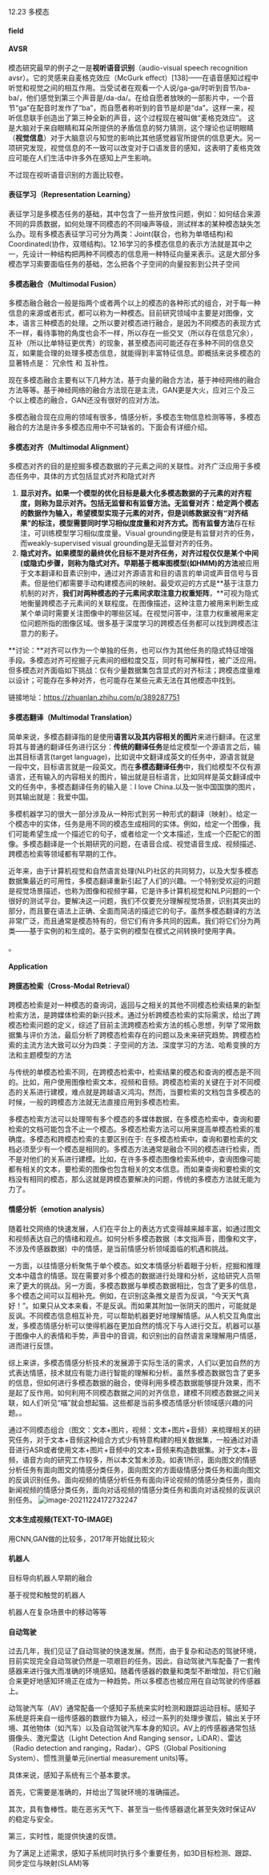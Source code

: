 12.23 多模态

#### field



#### AVSR

模态研究最早的例子之一是**视听语音识别**（audio-visual speech recognition avsr）。它的灵感来自麦格克效应（McGurk effect）[138]——在语音感知过程中听觉和视觉之间的相互作用。当受试者在观看一个人说/ga-ga/时听到音节/ba-ba/，他们感觉到第三个声音是/da-da/。在给自愿者放映的一部影片中，一个音节“ga”在配音时发作了“ba”，而自愿者称听到的音节是却是“da”。这样一来，视听信息联手创造出了第三种全新的声音，这个过程现在被叫做“麦格克效应”。 这是大脑对于来自眼睛和耳朵所提供的矛盾信息的努力猜测，这个理论也证明眼睛（**视觉信息**）对于大脑意识与知觉的影响比其他感觉器官所提供的信息更大。另一项研究发现，视觉信息的不一致可以改变对于口语发音的感知，这表明了麦格克效应可能在人们生活中许多外在感知上产生影响。

不过现在视听语音识别的方面比较卷。



#### 表征学习（Representation Learning）

表征学习是多模态任务的基础，其中包含了一些开放性问题，例如：如何结合来源不同的异质数据，如何处理不同模态的不同噪声等级，测试样本的某种模态缺失怎么办。现有多模态表征学习可分为两类：Joint(联合，也称为单塔结构)和Coordinated(协作，双塔结构)。12.16学习的多模态信息的表示方法就是其中之一，先设计一种结构把两种不同模态的信息用一种特征向量来表示。这是大部分多模态学习索要面临任务的基础，怎么把各个子空间的向量投影到公共子空间





#### 多模态融合（Multimodal Fusion）

多模态融合融合一般是指两个或者两个以上的模态的各种形式的组合，对于每一种信息的来源或者形式，都可以称为一种模态。目前研究领域中主要是对图像，文本，语言三种模态的处理。之所以要对模态进行融合，是因为不同模态的表现方式不一样，看待事物的角度也会不一样，所以存在一些交叉（所以存在信息冗余），互补（所以比单特征更优秀）的现象，甚至模态间可能还存在多种不同的信息交互，如果能合理的处理多模态信息，就能得到丰富特征信息。即概括来说多模态的显著特点是： 冗余性 和 互补性。

现在多模态融合主要有以下几种方法，基于向量的融合方法，基于神经网络的融合方法等等。基于神经网络的融合方法现在是主流，GAN更是大火，应对三个及三个以上模态的融合，GAN还没有很好的应对方法。

多模态融合现在应用的领域有很多，情感分析，多模态生物信息检测等等，多模态融合的方法是许多多模态应用中不可缺省的。下面会有详细介绍。



#### 多模态对齐（Multimodal Alignment）

多模态对齐的目的是挖掘多模态数据的子元素之间的关联性。对齐广泛应用于多模态任务中，具体的方式包括显式对齐和隐式对齐

1. **显示对齐。**如果一个模型的优化目标是最大化多模态数据的子元素的对齐程度，则称为显示对齐。包括无监督和有监督方法。**无监督对齐**：给定两个模态的数据作为输入，希望模型实现子元素的对齐，但是训练数据没有“对齐结果”的标注，模型需要同时学习相似度度量和对齐方式。而**有监督方法**存在标注，可训练模型学习相似度度量。Visual grounding便是有监督对齐的任务，而weakly-supervised visual grounding是无监督对齐的任务。
2. **隐式对齐。**如果模型的最终优化目标不是对齐任务，对齐过程仅仅是某个中间(或隐式)步骤，则称为隐式对齐。早期**基于概率图模型(如HMM)的方法**被应用于文本翻译和音素识别中，通过对齐源语言和目的语言的单词或声音信号与音素。但是他们都需要手动构建模态间的映射。最受欢迎的方式是**基于注意力机制的对齐，**我们对两种模态的子元素间求取注意力权重矩阵**，**可视为隐式地衡量跨模态子元素间的关联程度。在图像描述，这种注意力被用来判断生成某个单词时需要关注图像中的哪些区域。在视觉问答中，注意力权重被用来定位问题所指的图像区域。很多基于深度学习的跨模态任务都可以找到跨模态注意力的影子。

**讨论：**对齐可以作为一个单独的任务，也可以作为其他任务的隐式特征增强手段。多模态对齐可挖掘子元素间的细粒度交互，同时有可解释性，被广泛应用。但多模态对齐面临如下挑战：仅有少量数据集包含显式的对齐标注；跨模态度量难以设计；可能存在多种对齐，也可能存在某些元素无法在其他模态中找到。

链接地址：https://zhuanlan.zhihu.com/p/389287751



#### 多模态翻译（Multimodal Translation）

简单来说，多模态翻译指的是使用**语言以及其内容相关的图片**来进行翻译。在这里将其与普通的翻译任务进行区分：**传统的翻译任务**是给定模型一个源语言之后，输出其目标语言(target language)，比如说中文翻译成英文的任务中，源语言就是一段中文，目标语言就是一段英文。而在**多模态翻译任务**中，我们给模型不仅有源语言，还有输入的内容相关的图片，输出就是目标语言，比如同样是英文翻译成中文的任务中，多模态翻译任务的输入是：I love China.以及一张中国国旗的图片，则其输出就是：我爱中国。

多模机器学习的很大一部分涉及从一种形式到另一种形式的翻译（映射）。给定一个模态中的实体，任务是用不同的模态生成相同的实体。例如，给定一个图像，我们可能希望生成一个描述它的句子，或者给定一个文本描述，生成一个匹配它的图像。多模态翻译是一个长期研究的问题，在语音合成、视觉语音生成、视频描述、跨模态检索等领域都有早期的工作。

近年来，由于计算机视觉和自然语言处理(NLP)社区的共同努力，以及大型多模态数据集最近的可用性，多模态翻译重新引起了人们的兴趣。一个特别受欢迎的问题是视觉场景描述，也称为图像和视频字幕，它是许多计算机视觉和NLP问题的一个很好的测试平台。要解决这一问题，我们不仅要充分理解视觉场景，识别其突出的部分，而且要在语法上正确、全面而简洁的描述它的句子。虽然多模态翻译的方法非常广泛，而且通常是模态特有的，但它们有许多共同的因素。我们将它们分为两类——基于实例的和生成的。基于实例的模型在模式之间转换时使用字典。

。



#### Application



#### 跨膜态检索（Cross-Modal Retrieval）

跨模态检索是对一种模态的查询词，返回与之相关的其他不同模态检索结果的新型检索方法，是跨媒体检索的新兴技术。通过分析跨模态检索的实际需求，给出了跨模态检索问题的定义，综述了目前主流跨模态检索方法的核心思想，列举了常用数据集与评价方法，最后分析了跨模态检索存在的问题以及未来研究趋势。跨模态检索的主流方法大致可以分为四类：子空间的方法、深度学习的方法、哈希变换的方法和主题模型的方法

与传统的单模态检索不同，在跨模态检索中，检索结果的模态和查询的模态是不同的。比如，用户使用图像检索文本，视频和音频。跨模态检索的关键在于对不同模态的关系进行建模，难点就是跨越语义鸿沟。然而，当要检索的文档包含多模态的时候，一般的跨模态方法就无法直接应用到多模态检索。

多模态检索方法可以处理带有多个模态的多媒体数据，在多模态检索中，查询和要检索的文档可能包含不止一个模态。多模态检索方法可以用来提高单模态检索的准确度。多模态和跨模态检索的主要区别在于: 在多模态检索中，查询和要检索的文档必须至少有一个模态是相同的。多模态方法通常是融合不同的模态进行检索，而不是对他们的关系进行建模。比如，在许多多模态图像检索系统中，查询图像可能都有相关的文本，要检索的图像也包含相关的文本信息。而如果查询和要检索的文档没有相同的模态，那么这就是跨模态要解决的问题，传统的多模态方法就无能为力了。

#### 情感分析（emotion analysis）

随着社交网络的快速发展，人们在平台上的表达方式变得越来越丰富，如通过图文和视频表达自己的情绪和观点。如何分析多模态数据（本文指声音，图像和文字，不涉及传感器数据）中的情感，是当前情感分析领域面临的机遇和挑战。

一方面，以往情感分析聚焦于单个模态。如文本情感分析着眼于分析，挖掘和推理文本中蕴含的情感。现在需要对多个模态的数据进行处理和分析，这给研究人员带来了更大的挑战。另一方面，多模态数据与单模态数据相比，包含了更多的信息，多个模态之间可以互相补充。例如，在识别这条推文是否为反讽，“今天天气真好！”。如果只从文本来看，不是反讽。而如果其附加一张阴天的图片，可能就是反讽。不同模态信息相互补充，可以帮助机器更好地理解情感。从人机交互角度出发，多模态情感分析可以使得机器在更加自然的情况下与人进行交互。机器可以基于图像中人的表情和手势，声音中的音调，和识别出的自然语言来理解用户情感，进而进行反馈。

综上来讲，多模态情感分析技术的发展源于实际生活的需求，人们以更加自然的方式表达情感，技术就应有能力进行智能的理解和分析。虽然多模态数据包含了更多的信息，但如何进行多模态数据的融合，使得利用多模态数据能够提升效果，而不是起了反作用。如何利用不同模态数据之间的对齐信息，建模不同模态数据之间关联，如人们听见“喵”就会想起猫。这些都是当前多模态情感分析领域感兴趣的问题。。

通过不同模态组合（图文：文本+图片，视频：文本+图片+音频）来梳理相关的研究任务，对于文本+音频这种组合方式少有特意构建的相关数据集，一般通过对语音进行ASR或者使用文本+图片+音频中的文本+音频来构造数据集。对于文本+音频，语音方向的研究工作较多，所以本文暂未涉及。如表1所示，面向图文的情感分析任务有面向图文的情感分类任务，面向图文的方面级情感分类任务和面向图文的反讽识别任务。面向视频的情感分析任务有面向评论视频的情感分类任务，面向新闻视频的情感分类任务，面向对话视频的情感分类任务和面向对话视频的反讽识别任务。
![image-20211224172732247](C:\Users\Nick\AppData\Roaming\Typora\typora-user-images\image-20211224172732247.png)







#### 文本生成视频(TEXT-TO-IMAGE)

用CNN,GAN做的比较多，2017年开始就比较火



#### 机器人

目标导向机器人早期的融合

基于视觉和触觉的机器人

机器人在复杂场景中的移动等等



#### 自动驾驶

过去几年，我们见证了自动驾驶的快速发展。然而，由于复杂和动态的驾驶环境，目前实现完全自动驾驶仍然是一项艰巨的任务。因此，自动驾驶汽车配备了一套传感器来进行强大而准确的环境感知。随着传感器的数量和类型不断增加，将它们融合来更好地感知环境正在成为一种趋势。所以多模态也被应用在自动驾驶的传感器上。

动驾驶汽车（AV）通常配备一个感知子系统来实时检测和跟踪运动目标。感知子系统是将来自一组传感器的数据作为输入，经过一系列的处理步骤后，输出关于环境、其他物体（如汽车）以及自动驾驶汽车本身的知识。AV上的传感器通常包括摄像头、激光雷达（Light Detection And Ranging sensor，LiDAR）、雷达（Radio detection and ranging，Radar）、GPS（Global Positioning System）、惯性测量单元(inertial measurement units)等。

具体来说，感知子系统有三个基本要求。

首先，它需要是准确的，并给出了驾驶环境的准确描述。

其次，具有鲁棒性。能在恶劣天气下、甚至当一些传感器退化甚至失效时保证AV的稳定与安全。

第三，实时性，能提供快速的反馈。

为了满足上述需求，感知子系统同时执行多个重要任务，如3D目标检测、跟踪、同步定位与映射(SLAM)等
